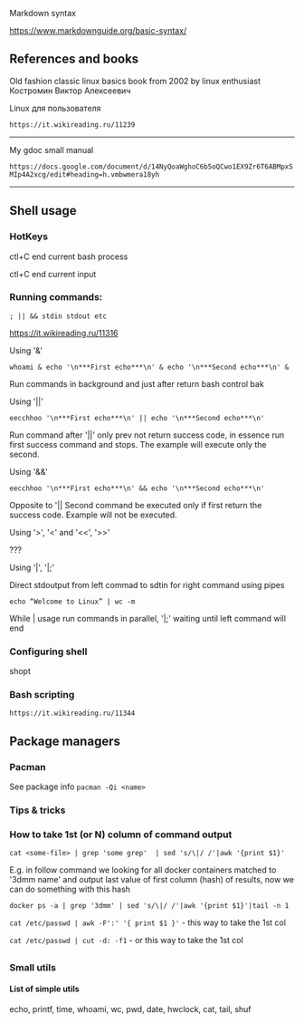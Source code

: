 Markdown syntax

https://www.markdownguide.org/basic-syntax/





## References and books

Old fashion classic linux basics book from 2002 
by linux enthusiast Костромин Виктор Алексеевич 

Linux для пользователя

`https://it.wikireading.ru/11239`

***

My gdoc small manual 

`
https://docs.google.com/document/d/14NyQoaWghoC6b5oQCwo1EX9Zr6T6ABMpxSMIp4A2xcg/edit#heading=h.vmbwmera18yh
`

***




## Shell usage

### HotKeys

ctl+C end current bash process

ctl+C end current input

### Running commands: 

`; || && stdin stdout etc` 

https://it.wikireading.ru/11316

Using '&'

`whoami & echo '\n***First echo***\n' & echo '\n***Second echo***\n' &`

Run commands in background and just after return bash control bak 


Using '||'

`eecchhoo '\n***First echo***\n' || echo '\n***Second echo***\n'`

Run command after '||' only prev not return success code, in essence run first success command and stops. 
The example will execute only the second.

Using '&&'

`eecchhoo '\n***First echo***\n' && echo '\n***Second echo***\n'`

Opposite to '|| Second command be executed only if first return the success code.
Example will not be executed.


Using '>', '<' and '<<', '>>'

???

Using '|', '|;'

Direct stdoutput from left commad to sdtin for right command using pipes

`echo “Welcome to Linux” | wc -m`

While | usage run commands in parallel, '|;' waiting until left command will end







### Configuring shell

shopt

### Bash scripting

`https://it.wikireading.ru/11344`

## Package managers

### Pacman

See package info `pacman -Qi <name>`


### Tips & tricks

### How to take 1st (or N) column of command output

`cat <some-file> | grep 'some grep'  | sed 's/\|/ /'|awk '{print $1}'`


E.g. in follow command we looking for all docker containers matched to '3dmm name' 
and output last value of first column (hash) of results, now we can do something with this hash
 
`docker ps -a | grep '3dmm' | sed 's/\|/ /'|awk '{print $1}'|tail -n 1`

`cat /etc/passwd | awk -F':' '{ print $1 }'` - this way to take the 1st col

`cat /etc/passwd | cut -d: -f1` - or this way to take the 1st col

##


### Small utils

#### List of simple utils
echo, printf, time, whoami, wc, pwd, date, hwclock, 
cat, tail, shuf
